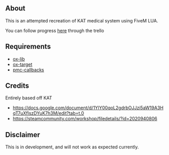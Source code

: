 ## About
This is an attempted recreation of KAT medical system using FiveM LUA.

You can follow progress [here](https://trello.com/b/zER58RU9/medical) through the trello

## Requirements
- [ox-lib](https://github.com/overextended/ox_lib)
- [ox-target](https://github.com/overextended/ox_target)
- [pmc-callbacks](https://github.com/pitermcflebor/pmc-callbacks)

## Credits
Entirely based off KAT 
- https://docs.google.com/document/d/1YlY00qoL2gdrbOJJzi5aW19A3HqT7uXflszDYuK7h3M/edit?tab=t.0
- https://steamcommunity.com/workshop/filedetails/?id=2020940806

## Disclaimer
This is in development, and will not work as expected currently.
